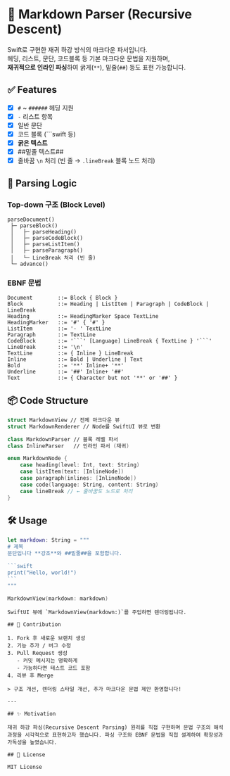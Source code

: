 # 📝 Markdown Parser (Recursive Descent)

Swift로 구현한 재귀 하강 방식의 마크다운 파서입니다.  
헤딩, 리스트, 문단, 코드블록 등 기본 마크다운 문법을 지원하며,  
**재귀적으로 인라인 파싱**하여 굵게(`**`), 밑줄(`##`) 등도 표현 가능합니다.

## ✅ Features

- [x] `#` ~ `######` 헤딩 지원
- [x] `-` 리스트 항목
- [x] 일반 문단
- [x] 코드 블록 (```swift 등)
- [x] **굵은 텍스트**
- [x] ##밑줄 텍스트##
- [x] 줄바꿈 `\n` 처리 (빈 줄 → `.lineBreak` 블록 노드 처리)

## 🧠 Parsing Logic

### Top-down 구조 (Block Level)

```text
parseDocument()
 ├─ parseBlock()
 │   ├─ parseHeading()
 │   ├─ parseCodeBlock()
 │   ├─ parseListItem()
 │   ├─ parseParagraph()
 │   └─ LineBreak 처리 (빈 줄)
 └─ advance()
```

### EBNF 문법

```ebnf
Document        ::= Block { Block }
Block           ::= Heading | ListItem | Paragraph | CodeBlock | LineBreak
Heading         ::= HeadingMarker Space TextLine
HeadingMarker   ::= '#' { '#' }
ListItem        ::= '- ' TextLine
Paragraph       ::= TextLine
CodeBlock       ::= '```' [Language] LineBreak { TextLine } '```'
LineBreak       ::= '\n'
TextLine        ::= { Inline } LineBreak
Inline          ::= Bold | Underline | Text
Bold            ::= '**' Inline+ '**'
Underline       ::= '##' Inline+ '##'
Text            ::= { Character but not '**' or '##' }
```

## 📦 Code Structure

```swift
struct MarkdownView // 전체 마크다운 뷰
struct MarkdownRenderer // Node를 SwiftUI 뷰로 변환

class MarkdownParser // 블록 레벨 파서
class InlineParser   // 인라인 파서 (재귀)

enum MarkdownNode {
    case heading(level: Int, text: String)
    case listItem(text: [InlineNode])
    case paragraph(inlines: [InlineNode])
    case code(language: String, content: String)
    case lineBreak // ← 줄바꿈도 노드로 처리
}
```

## 🛠️ Usage

````swift
let markdown: String = """
# 제목
문단입니다 **강조**와 ##밑줄##을 포함합니다.

```swift
print("Hello, world!")
```
"""

MarkdownView(markdown: markdown)
````



```
SwiftUI 뷰에 `MarkdownView(markdown:)`를 주입하면 렌더링됩니다.

## 🤝 Contribution

1. Fork 후 새로운 브랜치 생성
2. 기능 추가 / 버그 수정
3. Pull Request 생성  
   - 커밋 메시지는 명확하게
   - 가능하다면 테스트 코드 포함
4. 리뷰 후 Merge

> 구조 개선, 렌더링 스타일 개선, 추가 마크다운 문법 제안 환영합니다!

---

## ✨ Motivation

재귀 하강 파싱(Recursive Descent Parsing) 원리를 직접 구현하며 문법 구조의 해석 과정을 시각적으로 표현하고자 했습니다. 파싱 구조와 EBNF 문법을 직접 설계하여 확장성과 가독성을 높였습니다.

## 📄 License

MIT License
```

